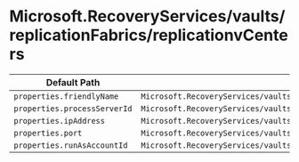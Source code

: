 # Microsoft.RecoveryServices/vaults/replicationFabrics/replicationvCenters

| Default Path | Alias |
|---|---|
| `properties.friendlyName` | `Microsoft.RecoveryServices/vaults/replicationFabrics/replicationvCenters/friendlyName` |
| `properties.processServerId` | `Microsoft.RecoveryServices/vaults/replicationFabrics/replicationvCenters/processServerId` |
| `properties.ipAddress` | `Microsoft.RecoveryServices/vaults/replicationFabrics/replicationvCenters/ipAddress` |
| `properties.port` | `Microsoft.RecoveryServices/vaults/replicationFabrics/replicationvCenters/port` |
| `properties.runAsAccountId` | `Microsoft.RecoveryServices/vaults/replicationFabrics/replicationvCenters/runAsAccountId` |

